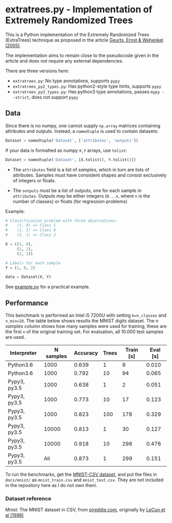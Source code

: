 # extratrees.py - Implementation of Extremely Randomized Trees

This is a Python implementation of the Extremely Randomized Trees (ExtraTrees)
technique as proposed in the article
[Geurts, Ernst & Wehenkel (2005)][geurts2005].

The implementation aims to remain close to the pseudocode given in the article
and does not require any external dependencies.

There are three versions here:

- `extratrees.py`: No type annotations, supports `pypy`
- `extratrees_py2_types.py`: Has python2-style type hints, supports `pypy`
- `extratrees_py3_types.py`: Has python3 type annotations, passes `mypy --strict`,
  does _not_ support `pypy`


## Data

Since there is no numpy, one cannot supply `np.array` matrices containing
attributes and outputs. Instead, a `namedtuple` is used to contain datasets:

```python
Dataset = namedtuple('Dataset', ['attributes', 'outputs'])
```

If your data is formatted as numpy `X,Y` arrays, use `tolist`:

```python
Dataset = namedtuple('Dataset', [X.tolist(), Y.tolist()])
```

- The `attributes` field is a list of _samples_, which in turn are lists of
attributes. Samples must have consistent shapes and consist exclusively of
integers or floats.

- The `outputs` must be a list of outputs, one for each sample in `attributes`.
Outputs may be either integers (`0...n`, where `n` is the number of classes) or
floats (for regression problems)

Example:

```python
# Classification problem with three observations:
#    (1, 0) => Class 1
#    (1, 1) => Class 0
#    (2, 1) => Class 2

X = ((1, 0),
     (1, 1),
     (2, 1))

# Labels for each sample
Y = (1, 0, 2)

data = Dataset(X, Y)
```

See [example.py](docs/example.py) for a practical example.

## Performance

This benchmark is performed an Intel i5 7200U with setting `k=n_classes` and
`n_min=10`.
The table below shows results the MNIST digits dataset.
The _n samples_ column shows how many samples were used for training, these are
the first `n` of the original training set.
For evaluation, all 10.000 test samples are used.

|Interpreter   | N samples |  Accuracy | Trees  | Train [s] | Eval [s] |
|--------------|-----------|-----------|--------|-----------|----------|
|Python3.6     |      1000 |     0.639 |      1 |         9 |    0.010 |
|Python3.6     |      1000 |     0.792 |     10 |        94 |    0.065 |
|Pypy3, py3.5  |      1000 |     0.638 |      1 |         2 |    0.051 |
|Pypy3, py3.5  |      1000 |     0.773 |     10 |        17 |    0.123 |
|Pypy3, py3.5  |      1000 |     0.823 |    100 |       178 |    0.329 |
|Pypy3, py3.5  |     10000 |     0.813 |      1 |        30 |    0.127 |
|Pypy3, py3.5  |     10000 |     0.918 |     10 |       298 |    0.476 |
|Pypy3, py3.5  |       All |     0.873 |      1 |       299 |    0.151 |

To run the benchmarks, get the [MNIST-CSV dataset][pjreddie], and put the files 
in `docs/mnist/` as `mnist_train.csv` and `mnist_test.csv`.
They are not included in the repository here as I do not own them.


### Dataset reference

Mnist: The MNIST dataset in CSV, from [pjreddie.com][pjreddie], originally by
[LeCun et al (1998)][lecun1998]

[lecun1998]: http://yann.lecun.com/exdb/publis/pdf/lecun-98.pdf
[geurts2005]: http://orbi.ulg.ac.be/bitstream/2268/9357/1/geurts-mlj-advance.pdf
[pjreddie]: https://pjreddie.com/projects/mnist-in-csv/
[sklearn]: http://scikit-learn.org/stable/modules/classes.html#module-sklearn.datasets
